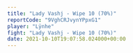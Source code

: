 ```yaml
---
title: "Lady Vashj - Wipe 10 (70%)"
reportCode: "9VghCRJvynYPpxG1"
player: "Lÿnhe"
fight: "Lady Vashj - Wipe 10 (70%)"
date: 2021-10-10T19:07:58.024000+00:00
---
```

